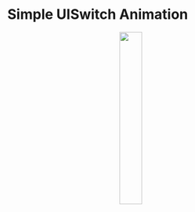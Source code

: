 # Simple UISwitch Animation

<p align="center">
<img src="/resources/toggle.gif" width="30%" />
</p>

